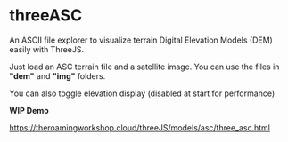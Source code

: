 # threeASC
An ASCII file explorer to visualize terrain Digital Elevation Models (DEM) easily with ThreeJS.

Just load an ASC terrain file and a satellite image. You can use the files in **"dem"** and **"img"** folders.

You can also toggle elevation display (disabled at start for performance)

**WIP Demo**

https://theroamingworkshop.cloud/threeJS/models/asc/three_asc.html
